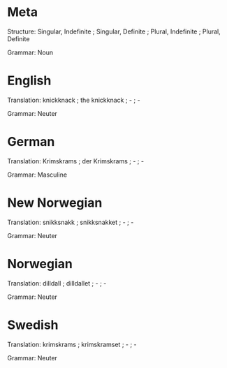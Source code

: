 Meta
====

Structure: Singular, Indefinite ; Singular, Definite ; Plural, Indefinite ; Plural, Definite

Grammar:   Noun



English
=======

Translation: knickknack ; the knickknack ; - ; -

Grammar:     Neuter



German
======

Translation: Krimskrams ; der Krimskrams ; - ; -

Grammar:     Masculine



New Norwegian
=============

Translation: snikksnakk ; snikksnakket ; - ; -

Grammar:     Neuter



Norwegian
=========

Translation: dilldall ; dilldallet ; - ; -

Grammar:     Neuter



Swedish
=======

Translation: krimskrams ; krimskramset ; - ; -

Grammar:     Neuter
